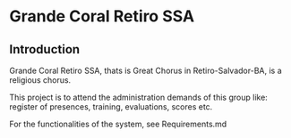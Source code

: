 # Grande Coral Retiro SSA

## Introduction


Grande Coral Retiro SSA, thats is Great Chorus in Retiro-Salvador-BA, is a religious chorus. 

This project is to attend the administration demands of this group like: register of presences, training, evaluations, scores etc.

For the functionalities of the system, see Requirements.md
